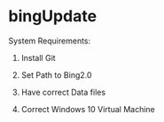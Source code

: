 # bingUpdate
System Requirements: 

1. Install Git

2. Set Path to Bing2.0

3. Have correct Data files

4. Correct Windows 10 Virtual Machine
